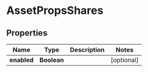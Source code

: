 

# AssetPropsShares


## Properties

| Name | Type | Description | Notes |
|------------ | ------------- | ------------- | -------------|
|**enabled** | **Boolean** |  |  [optional] |



